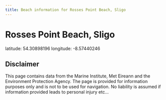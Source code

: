```yaml
---
title: Beach information for Rosses Point Beach, Sligo
---
```

# Rosses Point Beach, Sligo 

<div class="location-info">latitude: 54.30898196 longitude: -8.57440246</div>
<div class="met-eireann-warnings"></div>
<div></div>

## Disclaimer

This page contains data from the Marine Institute, 
Met Eireann and the Environment Protection Agency. The page is provided for
information purposes only and is not to be used for navigation. No liability 
is assumed if information provided leads to personal injury etc...